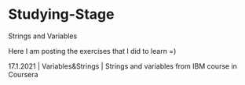 # Studying-Stage
Strings and Variables

Here I am posting the exercises that I did to learn =)

17.1.2021 | Variables&Strings | Strings and variables from IBM course in Coursera
